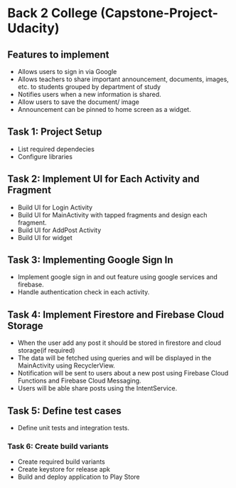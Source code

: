 # Back 2 College (Capstone-Project-Udacity)

## Features to implement

- Allows users to sign in via Google
- Allows teachers to share important announcement, documents, images, etc. to students grouped by department of study
- Notifies users when a new information is shared.
- Allow users to save the document/ image
- Announcement can be pinned to home screen as a widget.
## Task 1: Project Setup
- List required dependecies
- Configure libraries
## Task 2: Implement UI for Each Activity and Fragment
- Build UI for Login Activity
- Build UI for MainActivity with tapped fragments and design each fragment.
- Build UI for AddPost Activity
- Build UI for widget
## Task 3: Implementing Google Sign In
- Implement google sign in and out feature using google services and firebase.
- Handle authentication check in each activity.
## Task 4: Implement Firestore and Firebase Cloud Storage
- When the user add any post it should be stored in firestore and cloud storage(if required)
- The data will be fetched using queries and will be displayed in the MainActivity using
RecyclerView.
- Notification will be sent to users about a new post using Firebase Cloud Functions and
Firebase Cloud Messaging.
- Users will be able share posts using the IntentService.
## Task 5: Define test cases
- Define unit tests and integration tests.
### Task 6: Create build variants
- Create required build variants
- Create keystore for release apk
- Build and deploy application to Play Store
